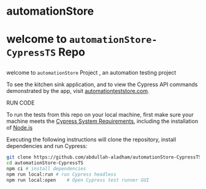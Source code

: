 # automationStore

# <p>welcome to <code>automationStore-CypressTS</code> Repo</p>

<p>welcome to <code>automationStore</code> Project , an automation testing project</p>

<p>
  To see the kitchen sink application, and to view the Cypress API commands demonstrated by the app, visit 
  <a href="https://automationteststore.com/" target="_blank" rel="noopener noreferrer">automationteststore.com</a>.
</p>
<p>RUN CODE</p>
<p dir="auto">To run the tests from this repo on your local machine, first make sure your machine meets the <a href="https://on.cypress.io/guides/getting-started/installing-cypress#System-requirements" rel="nofollow">Cypress System Requirements</a>, including the installation of <a href="https://docs.cypress.io/guides/getting-started/installing-cypress#Installing-Nodejs" rel="nofollow">Node.js</a> </p>

<p dir="auto">Executing the following instructions will clone the repository, install dependencies and run Cypress:</p>

```bash
git clone https://github.com/abdullah-aladham/automationStore-CypressTS.git # clone the repository
cd automationStore-CypressTS
npm ci # install dependencies
npm run local:run # run Cypress headless
npm run local:open    # Open Cypress test runner GUI
```
